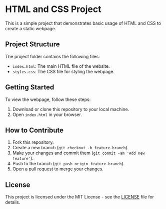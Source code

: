 # HTML and CSS Project

This is a simple project that demonstrates basic usage of HTML and CSS to create a static webpage.

## Project Structure

The project folder contains the following files:

- `index.html`: The main HTML file of the website.
- `styles.css`: The CSS file for styling the webpage.

## Getting Started

To view the webpage, follow these steps:

1. Download or clone this repository to your local machine.
2. Open `index.html` in your browser.

## How to Contribute

1. Fork this repository.
2. Create a new branch (`git checkout -b feature-branch`).
3. Make your changes and commit them (`git commit -am 'Add new feature'`).
4. Push to the branch (`git push origin feature-branch`).
5. Open a pull request to merge your changes.

## License

This project is licensed under the MIT License - see the [LICENSE](LICENSE) file for details.
